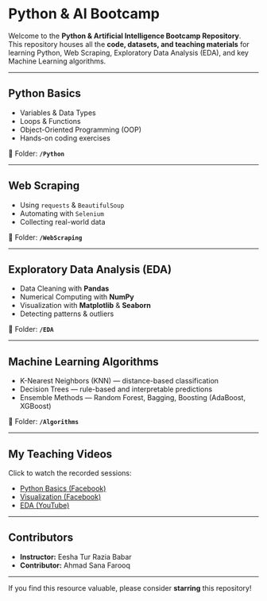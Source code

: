 # Python & AI Bootcamp

Welcome to the **Python & Artificial Intelligence Bootcamp Repository**.  
This repository houses all the **code, datasets, and teaching materials** for learning Python, Web Scraping, Exploratory Data Analysis (EDA), and key Machine Learning algorithms.

---

## Python Basics

- Variables & Data Types  
- Loops & Functions  
- Object-Oriented Programming (OOP)  
- Hands-on coding exercises  

📂 Folder: **`/Python`**

---

## Web Scraping

- Using `requests` & `BeautifulSoup`  
- Automating with `Selenium`  
- Collecting real-world data  

📂 Folder: **`/WebScraping`**

---

## Exploratory Data Analysis (EDA)

- Data Cleaning with **Pandas**  
- Numerical Computing with **NumPy**  
- Visualization with **Matplotlib** & **Seaborn**  
- Detecting patterns & outliers  

📂 Folder: **`/EDA`**

---

## Machine Learning Algorithms

- K-Nearest Neighbors (KNN) — distance-based classification  
- Decision Trees — rule-based and interpretable predictions  
- Ensemble Methods — Random Forest, Bagging, Boosting (AdaBoost, XGBoost)  

📂 Folder: **`/Algorithms`**

---

## My Teaching Videos

Click to watch the recorded sessions:

- [Python Basics (Facebook)](https://www.facebook.com/watch/?v=765021723146669)  
- [Visualization (Facebook)](https://www.facebook.com/watch/?v=1081591867447725)  
- [EDA (YouTube)](https://www.youtube.com/watch?v=pSK7hMlyGDY)

---

## Contributors

- **Instructor:** Eesha Tur Razia Babar  
- **Contributor:** Ahmad Sana Farooq



---

If you find this resource valuable, please consider **starring** this repository!
